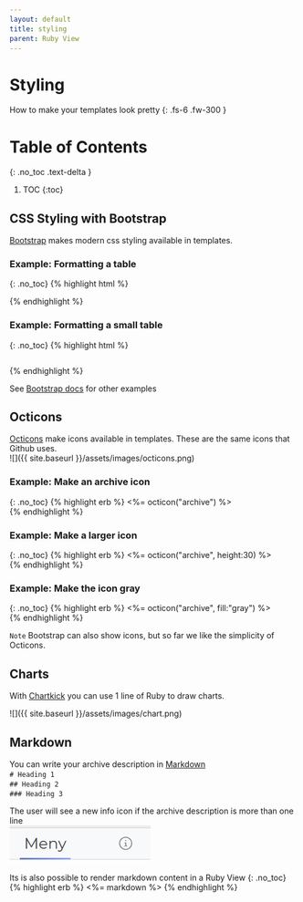 ```yaml
---
layout: default
title: styling
parent: Ruby View
---
```

# Styling
How to make your templates look pretty
{: .fs-6 .fw-300 }

# Table of Contents
{: .no_toc .text-delta }

1. TOC
{:toc}

## CSS Styling with Bootstrap
[Bootstrap](https://getbootstrap.com) makes modern css styling available in templates. 
### Example: Formatting a table
{: .no_toc}
{% highlight html %}
  <table class="table">
{% endhighlight %}

### Example: Formatting a small table
{: .no_toc}
{% highlight html %}
  <table class="table table-sm">
{% endhighlight %}

See [Bootstrap docs](https://getbootstrap.com) for other examples

## Octicons
[Octicons](https://primer.style/foundations/icons) make icons available in templates. These are the same icons that Github uses. \
![]({{ site.baseurl }}/assets/images/octicons.png)

### Example: Make an archive icon
{: .no_toc}
{% highlight erb %}
  <%= octicon("archive") %>  
{% endhighlight %}

### Example: Make a larger icon
{: .no_toc}
{% highlight erb %}
  <%= octicon("archive", height:30) %>  
{% endhighlight %}

### Example: Make the icon gray
{: .no_toc}
{% highlight erb %}
  <%= octicon("archive", fill:"gray") %>  
{% endhighlight %}

`Note` Bootstrap can also show icons, but so far we like the simplicity of Octicons.

## Charts
With [Chartkick](https://chartkick.com) you can use 1 line of Ruby to draw charts.

![]({{ site.baseurl }}/assets/images/chart.png)

## Markdown
You can write your archive description in [Markdown](https://www.markdownguide.org/basic-syntax/)\
`# Heading 1`\
`## Heading 2`\
`### Heading 3`

The user will see a new info icon if the archive description is more than one line\
![](../../assets/images/ruby/menu-info.png)

Its is also possible to render markdown content in a Ruby View
{: .no_toc}
{% highlight erb %}
<%= markdown <variable> %>
{% endhighlight %}
